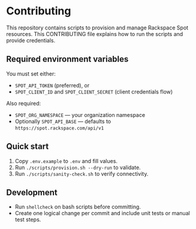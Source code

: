 # Contributing

This repository contains scripts to provision and manage Rackspace Spot resources.
This CONTRIBUTING file explains how to run the scripts and provide credentials.

## Required environment variables

You must set either:
- `SPOT_API_TOKEN` (preferred), or
- `SPOT_CLIENT_ID` and `SPOT_CLIENT_SECRET` (client credentials flow)

Also required:
- `SPOT_ORG_NAMESPACE` — your organization namespace
- Optionally `SPOT_API_BASE` — defaults to `https://spot.rackspace.com/api/v1`

## Quick start

1. Copy `.env.example` to `.env` and fill values.
2. Run `./scripts/provision.sh --dry-run` to validate.
3. Run `./scripts/sanity-check.sh` to verify connectivity.

## Development

- Run `shellcheck` on bash scripts before committing.
- Create one logical change per commit and include unit tests or manual test steps.
